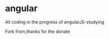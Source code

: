 angular
=======
<script src="angular.min.js"></script>


All coding in the progress of angularJS-studying


Fork from,thanks for the donate


